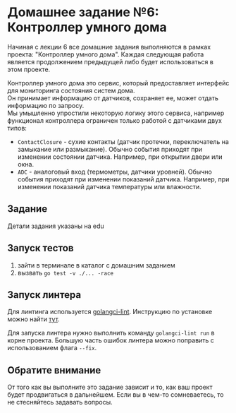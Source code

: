 # Домашнее задание №6: Контроллер умного дома

Начиная с лекции 6 все домашние задания выполняются в рамках проекта: "Контроллер умного дома".
Каждая следующая работа является продолжением предыдущей либо будет использоваться в этом проекте.

Контроллер умного дома это сервис, который предоставляет интерфейс для мониторинга состояния систем дома.  
Он принимает информацию от датчиков, сохраняет ее, может отдать информацию по запросу.  
Мы умышленно упростили некоторую логику этого сервиса, например функционал контроллера ограничен только работой с датчиками двух типов:
- `ContactClosure` - сухие контакты (датчик протечки, переключатель на замыкание или размыкание). 
Обычно события приходят при изменении состоянии датчика. Например, при открытии двери или окна.
- `ADC` - аналоговый вход (термометры, датчики уровней). Обычно события приходят при изменении показаний датчика. 
Например, при изменении показаний датчика температуры или влажности.

## Задание
Детали задания указаны на edu

## Запуск тестов

1. зайти в терминале в каталог с домашним заданием
2. вызвать ```go test -v ./... -race```

## Запуск линтера

Для линтинга используется [golangci-lint](https://golangci-lint.run/).
Инструкцию по установке можно найти [тут](https://golangci-lint.run/usage/install/).

Для запуска линтера нужно выполнить команду `golangci-lint run` в корне проекта.
Большую часть ошибок линтера можно поправить с использованием флага `--fix`.

## Обратите внимание
От того как вы выполните это задание зависит и то, как ваш проект будет продвигаться в дальнейшем. Если вы в чем-то сомневаетесь, то не стесняйтесь задавать вопросы.